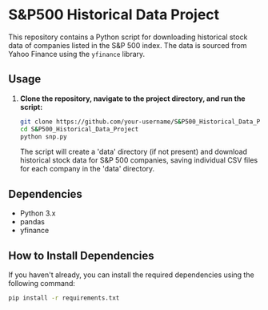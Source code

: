 # S&P500 Historical Data Project

This repository contains a Python script for downloading historical stock data of companies listed in the S&P 500 index. The data is sourced from Yahoo Finance using the `yfinance` library.

## Usage

1. **Clone the repository, navigate to the project directory, and run the script:**

    ```bash
    git clone https://github.com/your-username/S&P500_Historical_Data_Project.git
    cd S&P500_Historical_Data_Project
    python snp.py
    ```

    The script will create a 'data' directory (if not present) and download historical stock data for S&P 500 companies, saving individual CSV files for each company in the 'data' directory.

## Dependencies

- Python 3.x
- pandas
- yfinance

## How to Install Dependencies

If you haven't already, you can install the required dependencies using the following command:

```bash
pip install -r requirements.txt

